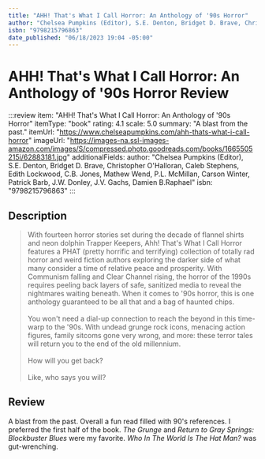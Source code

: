```yaml
---
title: "AHH! That's What I Call Horror: An Anthology of '90s Horror"
author: "Chelsea Pumpkins (Editor), S.E. Denton, Bridget D. Brave, Christopher O'Halloran, Caleb Stephens, Edith Lockwood, C.B. Jones, Mathew Wend, P.L. McMillan, Carson Winter, Patrick Barb, J.W. Donley, J.V. Gachs, Damien B.Raphael"
isbn: "9798215796863"
date_published: "06/18/2023 19:04 -05:00"
---
```


# AHH! That's What I Call Horror: An Anthology of '90s Horror Review

:::review
item: "AHH! That's What I Call Horror: An Anthology of '90s Horror"
itemType: "book"
rating: 4.1
scale: 5.0
summary: "A blast from the past."
itemUrl: "https://www.chelseapumpkins.com/ahh-thats-what-i-call-horror"
imageUrl: "https://images-na.ssl-images-amazon.com/images/S/compressed.photo.goodreads.com/books/1665505215i/62883181.jpg"
additionalFields:
  author: "Chelsea Pumpkins (Editor), S.E. Denton, Bridget D. Brave, Christopher O'Halloran, Caleb Stephens, Edith Lockwood, C.B. Jones, Mathew Wend, P.L. McMillan, Carson Winter, Patrick Barb, J.W. Donley, J.V. Gachs, Damien B.Raphael"
  isbn: "9798215796863"
:::

## Description

> With fourteen horror stories set during the decade of flannel shirts and neon dolphin Trapper Keepers, Ahh! That's What I Call Horror features a PHAT (pretty horrific and terrifying) collection of totally rad horror and weird fiction authors exploring the darker side of what many consider a time of relative peace and prosperity. With Communism falling and Clear Channel rising, the horror of the 1990s requires peeling back layers of safe, sanitized media to reveal the nightmares waiting beneath. When it comes to '90s horror, this is one anthology guaranteed to be all that and a bag of haunted chips.  
> <br>
> You won't need a dial-up connection to reach the beyond in this time-warp to the '90s. With undead grunge rock icons, menacing action figures, family sitcoms gone very wrong, and more: these terror tales will return you to the end of the old millennium.  
> <br>
> How will you get back?  
> <br>
> Like, who says you will?

## Review

A blast from the past. Overall a fun read filled with 90's references. I preferred the first half of the book. *The Grunge* and *Return to Gray Springs: Blockbuster Blues* were my favorite. *Who In The World Is The Hat Man?* was gut-wrenching. 

